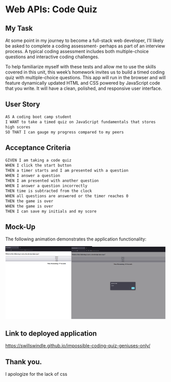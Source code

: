 # Web APIs: Code Quiz

## My Task

At some point in my journey to become a full-stack web developer, I’ll likely be asked to complete a coding assessment- perhaps as part of an interview process. A typical coding assessment includes both multiple-choice questions and interactive coding challenges. 

To help familiarize myself with these tests and allow me to use the skills covered in this unit, this week’s homework invites us to build a timed coding quiz with multiple-choice questions. This app will run in the browser and will feature dynamically updated HTML and CSS powered by JavaScript code that you write. It will have a clean, polished, and responsive user interface. 

## User Story

```
AS A coding boot camp student
I WANT to take a timed quiz on JavaScript fundamentals that stores high scores
SO THAT I can gauge my progress compared to my peers
```

## Acceptance Criteria

```
GIVEN I am taking a code quiz
WHEN I click the start button
THEN a timer starts and I am presented with a question
WHEN I answer a question
THEN I am presented with another question
WHEN I answer a question incorrectly
THEN time is subtracted from the clock
WHEN all questions are answered or the timer reaches 0
THEN the game is over
WHEN the game is over
THEN I can save my initials and my score
```

## Mock-Up

The following animation demonstrates the application functionality:

![A user clicks through an interactive coding quiz, then enters initials to save the high score before resetting and starting over.](./Assets/codequiz.png)

## Link to deployed application

https://swillswindle.github.io/impossible-coding-quiz-geniuses-only/

## Thank you.
I apologize for the lack of css